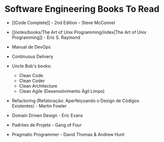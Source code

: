 # Software Engineering Books To Read
- [[Code Complete]] - 2nd Edition - Steve McConnel

- [[notes/books/The Art of Unix Programming/index|The Art of Unix Programming]] - Eric S. Raymond

- Manual de DevOps

- Continuous Delivery

- Uncle Bob's books:
    - Clean Code
    - Clean Coder
    - Clean Architecture
    - Clean Agile (Desenvolvimento Ágil Limpo)

- Refactoring (Refatoração: Aperfeiçoando o Design de Códigos Existentes) - Martin Fowler

- Domain Driven Design - Eric Evans

- Padrões de Projeto - Gang of Four

- Pragmatic Programmer - David Thomas & Andrew Hunt



